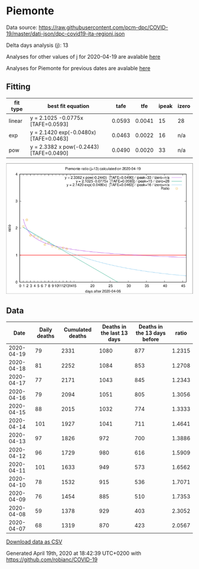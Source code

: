 # Piemonte

Data source: https://raw.githubusercontent.com/pcm-dpc/COVID-19/master/dati-json/dpc-covid19-ita-regioni.json

Delta days analysis (j): 13

Analyses for other values of j for 2020-04-19 are avalable [here](../2020-04-19/README.md)

Analyses for Piemonte for previous dates are avalable [here](../README.md)

## Fitting 
|fit type|best fit equation|tafe|tfe|ipeak|izero|
|-------|-----|--------|------|---|---|
|linear|y = 2.1025 -0.0775x  [TAFE=0.0593]|0.0593|0.0041|15|28|
|exp|y = 2.1420 exp(-0.0480x)  [TAFE=0.0463]|0.0463|0.0022|16|n/a|
|pow|y = 2.3382 x pow(-0.2443)  [TAFE=0.0490]|0.0490|0.0020|33|n/a|

![Plot](COVID-19_piemonte_j13_2020-04-19.png)

## Data
|Date|Daily deaths|Cumulated deaths|Deaths in the last 13 days|Deaths in the 13 days before|ratio|
|----|----------|-----------|-------|--------------------|-----|
|2020-04-19|79|2331|1080|877|1.2315|
|2020-04-18|81|2252|1084|853|1.2708|
|2020-04-17|77|2171|1043|845|1.2343|
|2020-04-16|79|2094|1051|805|1.3056|
|2020-04-15|88|2015|1032|774|1.3333|
|2020-04-14|101|1927|1041|711|1.4641|
|2020-04-13|97|1826|972|700|1.3886|
|2020-04-12|96|1729|980|616|1.5909|
|2020-04-11|101|1633|949|573|1.6562|
|2020-04-10|78|1532|915|536|1.7071|
|2020-04-09|76|1454|885|510|1.7353|
|2020-04-08|59|1378|929|403|2.3052|
|2020-04-07|68|1319|870|423|2.0567|

[Download data as CSV](COVID-19_piemonte_j13_2020-04-19.csv)

Generated April 19th, 2020 at 18:42:39 UTC+0200 with https://github.com/robianc/COVID-19
